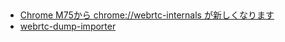 ##

* [Chrome M75から chrome://webrtc-internals が新しくなります](https://qiita.com/yusuke84/items/428affe75affa16f104d)
* [webrtc-dump-importer](https://github.com/fippo/webrtc-dump-importer/)
